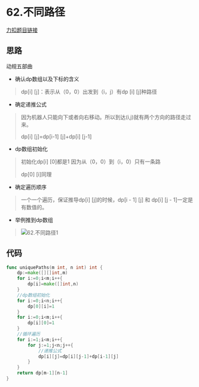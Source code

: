 #  62.不同路径

[力扣题目链接](https://leetcode-cn.com/problems/unique-paths/)

## 思路

动规五部曲

* 确认dp数组以及下标的含义

> dp[i] [j]：表示从（0，0）出发到（i，j）有dp [i] [j]种路径

* 确定递推公式

> 因为机器人只能向下或者向右移动。所以到达(i,j)就有两个方向的路径走过来。
>
> dp[i] [j]=dp[i-1] [j]+dp[i] [j-1]

* dp数组初始化

> 初始化dp[i] [0]都是1 因为从（0，0）到（i，0）只有一条路
>
> dp[0] [i]同理

* 确定遍历顺序

> 一个一个遍历，保证推导dp[i] [j]的时候，dp[i - 1] [j] 和 dp[i] [j - 1]一定是有数值的。

* 举例推到dp数组

> ![62.不同路径1](https://cdn.jsdelivr.net/gh/baici1/image-host/newimg/20210928125122.png)

## 代码

```go
func uniquePaths(m int, n int) int {
    dp:=make([][]int,m)
    for i:=0;i<m;i++{
        dp[i]=make([]int,n)
    }
    //dp数组初始化
    for i:=0;i<n;i++{
        dp[0][i]=1
    }
    for i:=0;i<m;i++{
        dp[i][0]=1
    }
    //循环遍历
    for i:=1;i<m;i++{
        for j:=1;j<n;j++{
            //递推公式
            dp[i][j]=dp[i][j-1]+dp[i-1][j]
        }
    }
    return dp[m-1][n-1]
}
```

